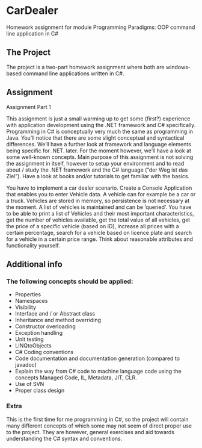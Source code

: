 # CarDealer
Homework assignment for module Programming Paradigms: OOP command line application in C#

## The Project
The project is a two-part homework assignment where both are windows-based command line applications written in C#.

## Assignment
Assignment Part 1

This assignment is just a small warming up to get some (first?) experience with application
development using the .NET framework and C# specifically. Programming in C# is conceptually very
much the same as programming in Java. You’ll notice that there are some slight conceptual and
syntactical differences. We’ll have a further look at framework and language elements being specific
for .NET. later. For the moment however, we’ll have a look at some well-known concepts.
Main purpose of this assignment is not solving the assignment in itself, however to setup your
environment and to read about / study the .NET framework and the C# language (“der Weg ist das
Ziel”). Have a look at books and/or tutorials to get familiar with the basics.

You have to implement a car dealer scenario. Create a Console Application that enables you to enter
Vehicle data. A vehicle can for example be a car or a truck. Vehicles are stored in memory, so
persistence is not necessary at the moment. A list of vehicles is maintained and can be ‘queried’. You
have to be able to print a list of Vehicles and their most important characteristics, get the number of
vehicles available, get the total value of all vehicles, get the price of a specific vehicle (based on ID),
increase all prices with a certain percentage, search for a vehicle based on licence plate and search for
a vehicle in a certain price range. Think about reasonable attributes and functionality yourself. 

## Additional info
### The following concepts should be applied: 
- Properties
- Namespaces
- Visibility
- Interface and / or Abstract class
- Inheritance and method overriding
- Constructor overloading
- Exception handling
- Unit testing
- LINQtoObjects
- C# Coding conventions
- Code documentation and documentation generation (compared to javadoc)
- Explain the way from C# code to machine language code using the concepts Managed Code, IL, Metadata, JIT, CLR.
- Use of SVN
- Proper class design

### Extra
This is the first time for me programming in C#, so the project will contain many different concepts of which some may not seem of direct proper use to the project. They are however, general exercises and aid towards understanding the C# syntax and conventions.
